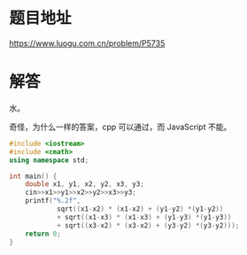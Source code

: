 # 题目地址

<https://www.luogu.com.cn/problem/P5735>

# 解答

水。

奇怪，为什么一样的答案，cpp 可以通过，而 JavaScript 不能。

```cpp
#include <iostream>
#include <cmath>
using namespace std;

int main() {
    double x1, y1, x2, y2, x3, y3;
    cin>>x1>>y1>>x2>>y2>>x3>>y3;
    printf("%.2f",
            sqrt((x1-x2) * (x1-x2) + (y1-y2) *(y1-y2))
            + sqrt((x1-x3) * (x1-x3) + (y1-y3) *(y1-y3))
            + sqrt((x3-x2) * (x3-x2) + (y3-y2) *(y3-y2)));
    return 0;
}
```
